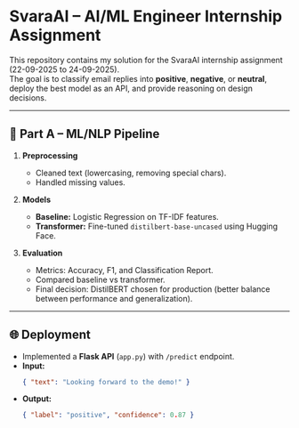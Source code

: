 # SvaraAI – AI/ML Engineer Internship Assignment

This repository contains my solution for the SvaraAI internship assignment (22-09-2025 to 24-09-2025).  
The goal is to classify email replies into **positive**, **negative**, or **neutral**, deploy the best model as an API, and provide reasoning on design decisions.  

---

## 🚀 Part A – ML/NLP Pipeline

1. **Preprocessing**  
   - Cleaned text (lowercasing, removing special chars).  
   - Handled missing values.  

2. **Models**  
   - **Baseline:** Logistic Regression on TF-IDF features.  
   - **Transformer:** Fine-tuned `distilbert-base-uncased` using Hugging Face.  

3. **Evaluation**  
   - Metrics: Accuracy, F1, and Classification Report.  
   - Compared baseline vs transformer.  
   - Final decision: DistilBERT chosen for production (better balance between performance and generalization).  

---

## 🌐 Deployment

- Implemented a **Flask API** (`app.py`) with `/predict` endpoint.  
- **Input:**  
  ```json
  { "text": "Looking forward to the demo!" }
- **Output:**
  ```json
  { "label": "positive", "confidence": 0.87 }




